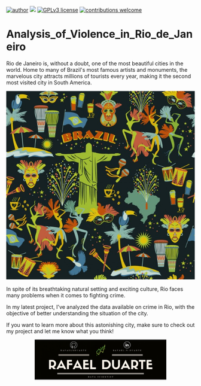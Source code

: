 [![author](https://img.shields.io/badge/author-rafaelnduarte-red.svg)](https://www.linkedin.com/in/rafael-n-duarte) [![](https://img.shields.io/badge/python-3.5+-blue.svg)](https://www.python.org/downloads/release/python-365/) [![GPLv3 license](https://img.shields.io/badge/License-GPLv3-blue.svg)](http://perso.crans.org/besson/LICENSE.html) [![contributions welcome](https://img.shields.io/badge/contributions-welcome-brightgreen.svg?style=flat)](https://github.com/rafaelnduarte/Analysis_of_Violence_in_Rio_de_Janeiro/issues)

# Analysis_of_Violence_in_Rio_de_Janeiro

Rio de Janeiro is, without a doubt, one of the most beautiful cities in the world. Home to many of Brazil's most famous artists and monuments, the marvelous city attracts millions of tourists every year, making it the second most visited city in South America.

<p align="center" >
  <img src="img/br_rio.jpg" >
</p>

In spite of its breathtaking natural setting and exciting culture, Rio faces many problems when it comes to fighting crime.

In my latest project, I've analyzed the data available on crime in Rio, with the objective of better understanding the situation of the city.

If you want to learn more about this astonishing city, make sure to check out my project and let me know what you think!

<p align="center" >
  <img src="rafaelnd_banner.png" width=70% >
</p>
